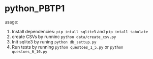 # python_PBTP1
usage: 
 1. Install dependencies: `pip intall sqlite3` and `pip intall tabulate`
 2. create CSVs by runninc `python data/create_csv.py`
 3. Init sqlite3 by runing `python db_settup.py`
 4. Run tests by running `python questoes_1_5.py` or `python questoes_6_10.py` 
